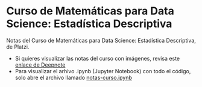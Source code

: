 # Curso de Matemáticas para Data Science: Estadística Descriptiva

Notas del Curso de Matemáticas para Data Science: Estadística Descriptiva, de Platzi.

- Si quieres visualizar las notas del curso con imágenes, revisa este [enlace de Deepnote](https://deepnote.com/@anthonymanotoa/Curso-de-Estadistica-Descriptiva-z6iCtsB_Q_6ZARwuRxzhIA)
- Para visualizar el arhivo .ipynb (Jupyter Notebook) con todo el código, solo abre el archivo llamado [notas-curso.ipynb](https://github.com/anthonymanotoa/estadistica_descriptiva_curso/blob/main/notas-curso.ipynb)

